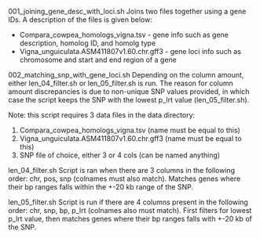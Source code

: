 001_joining_gene_desc_with_loci.sh
Joins two files together using a gene IDs. A description of the files is given below:

- Compara_cowpea_homologs_vigna.tsv - gene info such as gene description, homolog ID, and homolg type
- Vigna_unguiculata.ASM411807v1.60.chr.gff3 - gene loci info such as chromosome and start and end region of a gene

002_matching_snp_with_gene_loci.sh 
Depending on the column amount, either len_04_filter.sh or len_05_filter.sh is run. The reason for column amount discrepancies is due to non-unique SNP values provided, in which case the script keeps the SNP with the lowest p_lrt value (len_05_filter.sh).

Note: this script requires 3 data files in the data directory:
1. Compara_cowpea_homologs_vigna.tsv (name must be equal to this)
2. Vigna_unguiculata.ASM411807v1.60.chr.gff3 (name must be equal to this) 
3. SNP file of choice, either 3 or 4 cols (can be named anything) 

len_04_filter.sh
Script is ran when there are 3 columns in the following order:  chr, pos, snp (colnames must also match). Matches genes where their bp ranges falls within the +-20 kb range of the SNP.

len_05_filter.sh
Script is run if there are 4 columns present in the following order: chr, snp, bp, p_lrt (colnames also must match). First filters for lowest p_lrt value, then matches genes where their bp ranges falls with +-20 kb of the SNP.